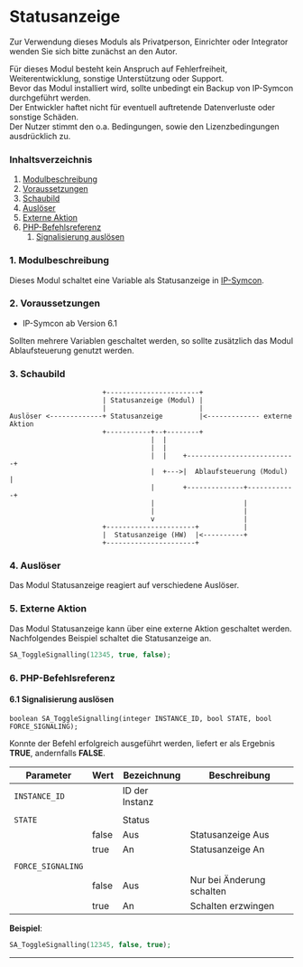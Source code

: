 # Statusanzeige  

Zur Verwendung dieses Moduls als Privatperson, Einrichter oder Integrator wenden Sie sich bitte zunächst an den Autor.  

Für dieses Modul besteht kein Anspruch auf Fehlerfreiheit, Weiterentwicklung, sonstige Unterstützung oder Support.  
Bevor das Modul installiert wird, sollte unbedingt ein Backup von IP-Symcon durchgeführt werden.  
Der Entwickler haftet nicht für eventuell auftretende Datenverluste oder sonstige Schäden.  
Der Nutzer stimmt den o.a. Bedingungen, sowie den Lizenzbedingungen ausdrücklich zu.  


### Inhaltsverzeichnis

1. [Modulbeschreibung](#1-modulbeschreibung)
2. [Voraussetzungen](#2-voraussetzungen)
3. [Schaubild](#3-schaubild)
4. [Auslöser](#4-auslöser)
5. [Externe Aktion](#5-externe-aktion)
6. [PHP-Befehlsreferenz](#6-php-befehlsreferenz)
   1. [Signalisierung auslösen](#61-signalisierung-auslösen)

### 1. Modulbeschreibung

Dieses Modul schaltet eine Variable als Statusanzeige in [IP-Symcon](https://www.symcon.de).

### 2. Voraussetzungen

- IP-Symcon ab Version 6.1

Sollten mehrere Variablen geschaltet werden, so sollte zusätzlich das Modul Ablaufsteuerung genutzt werden.

### 3. Schaubild

```
                       +-----------------------+
                       | Statusanzeige (Modul) |
                       |                       |
Auslöser <-------------+ Statusanzeige         |<------------- externe Aktion
                       +-----------+--+--------+
                                   |  |
                                   |  |
                                   |  |    +---------------------------+
                                   |  +--->|  Ablaufsteuerung (Modul)  |
                                   |       +--------------+------------+
                                   |                      |
                                   |                      |
                                   v                      |
                       +----------------------+           |
                       |  Statusanzeige (HW)  |<----------+
                       +----------------------+
```

### 4. Auslöser

Das Modul Statusanzeige reagiert auf verschiedene Auslöser.  

### 5. Externe Aktion

Das Modul Statusanzeige kann über eine externe Aktion geschaltet werden.  
Nachfolgendes Beispiel schaltet die Statusanzeige an.

```php
SA_ToggleSignalling(12345, true, false);
```
### 6. PHP-Befehlsreferenz

#### 6.1 Signalisierung auslösen

```text
boolean SA_ToggleSignalling(integer INSTANCE_ID, bool STATE, bool FORCE_SIGNALING);
```

Konnte der Befehl erfolgreich ausgeführt werden, liefert er als Ergebnis **TRUE**, andernfalls **FALSE**.

| Parameter           | Wert       | Bezeichnung    | Beschreibung              |
|---------------------|------------|----------------|---------------------------|
| `INSTANCE_ID`       |            | ID der Instanz |                           |
|                     |            |                |                           |
| `STATE`             |            | Status         |                           |
|                     | false      | Aus            | Statusanzeige Aus         |
|                     | true       | An             | Statusanzeige An          |
|                     |            |                |                           |
| `FORCE_SIGNALING`   |            |                |                           |
|                     | false      | Aus            | Nur bei Änderung schalten |
|                     | true       | An             | Schalten erzwingen        |

**Beispiel**:
```php
SA_ToggleSignalling(12345, false, true);
```

---